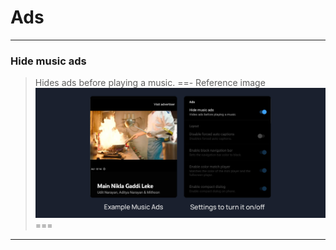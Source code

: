 # Ads
---
### Hide music ads
>Hides ads before playing a music.
==- Reference image
![](/assets/ytmusic/ads/Hide-music-ads.jpg)
===
---